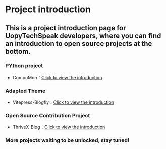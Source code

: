 # Project introduction

## This is a project introduction page for UopyTechSpeak developers, where you can find an introduction to open source projects at the bottom.

### PYthon project
- CompuMon：[Click to view the introduction](/project/CompuMon)

### Adapted Theme
- Vitepress-Blogfly：[Click to view the introduction](/project/Vitepress-Blogfly)

### Open Source Contribution Project
- ThriveX-Blog：[Click to view the introduction](/project/ThriveX-Blog)
### More projects waiting to be unlocked, stay tuned!